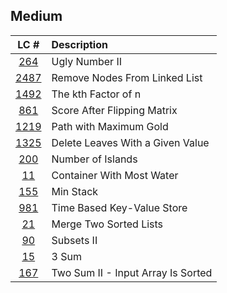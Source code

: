 ## Medium
|LC #|Description|
|:-:|:-|
|[264](https://leetcode.com/problems/ugly-number-ii/)| Ugly Number II|
|[2487](https://leetcode.com/problems/remove-nodes-from-linked-list/)| Remove Nodes From Linked List|
|[1492](https://leetcode.com/problems/the-kth-factor-of-n/)|   The kth Factor of n |
|[861](https://leetcode.com/problems/score-after-flipping-matrix/)|   Score After Flipping Matrix |
|[1219](https://leetcode.com/problems/path-with-maximum-gold/)|   Path with Maximum Gold |
|[1325](https://leetcode.com/problems/delete-leaves-with-a-given-value/)|   Delete Leaves With a Given Value |
|[200](https://leetcode.com/problems/number-of-islands/)|   Number of Islands |
|[11](https://leetcode.com/problems/container-with-most-water/)|   Container With Most Water |
|[155](https://leetcode.com/problems/min-stack/)|   Min Stack |
|[981](https://leetcode.com/problems/time-based-key-value-store/)|   Time Based Key-Value Store |
|[21](https://leetcode.com/problems/merge-two-sorted-lists/)|   Merge Two Sorted Lists |
|[90](https://leetcode.com/problems/subsets-ii/)|   Subsets II |
|[15](https://leetcode.com/problems/3sum/)|   3 Sum |
|[167](https://leetcode.com/problems/two-sum-ii-input-array-is-sorted/)|   Two Sum II - Input Array Is Sorted |
